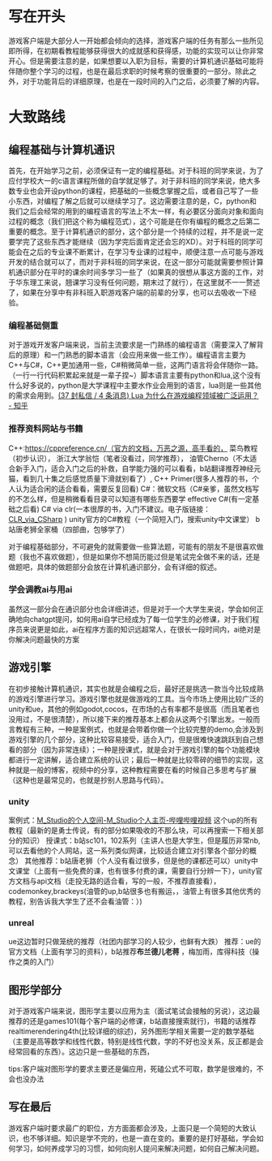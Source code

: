 # 写在开头

​	游戏客户端是大部分人一开始都会倾向的选择，游戏客户端的任务有那么一些所见即所得，在初期看教程能够获得很大的成就感和获得感，功能的实现可以让你非常开心。但是需要注意的是，如果想要以入职为目标，需要的计算机通识基础可能将伴随你整个学习的过程，也是在最后求职的时候考察的很重要的一部分。除此之外，对于功能背后的详细原理，也是在一段时间的入门之后，必须要了解的内容。
# 大致路线

## 编程基础与计算机通识

​	首先，在开始学习之前，必须保证有一定的编程基础。对于科班的同学来说，为了应付学校大一的c语言课程所做的自学就足够了。对于非科班的同学来说，绝大多数专业也会开设python的课程，把基础的一些概念掌握之后，或者自己写了一些小东西，对编程了解之后就可以继续学习了。
​	这边需要注意的是，C，python和我们之后会经常的用到的编程语言的写法上不太一样，有必要区分面向对象和面向过程的概念（我们把这个称为编程范式），这个可能是在你有编程的概念之后第二重要的概念。
​	至于计算机通识的部分，这个部分是一个持续的过程，并不是说一定要学完了这些东西才能继续（因为学完后面肯定还会忘的XD）。对于科班的同学可能会在之后的专业课不断累计，在学习专业课的过程中，顺便注意一点可能与游戏开发的结合就可以了，而对于非科班的同学来说，在这一部分可能就需要参照计算机通识部分在平时的课余时间多学习一些了（如果真的很想从事这方面的工作，对于华东理工来说，翘课学习没有任何问题，期末过了就行），在这里就不一一赘述了，如果在分享中有非科班入职游戏客户端的前辈的分享，也可以去吸收一下经验。

### 编程基础侧重

​	对于游戏开发客户端来说，当前主流要求是一门熟练的编程语言（需要深入了解背后的原理）和一门熟悉的脚本语言（会应用来做一些工作）。编程语言主要为C++与C#，C++更加通用一些，C#稍微简单一些，这两门语言将会伴随你一路。（一行一行代码积累起来就是一辈子捏~）脚本语言主要有python和lua,这个没有什么好多说的，python是大学课程中主要水作业会用到的语言，lua则是一些其他的需求会用到。[(37 封私信 / 4 条消息) Lua 为什么在游戏编程领域被广泛运用？ - 知乎](https://www.zhihu.com/question/21717567)

###  推荐资料网站与书籍

C++:https://cppreference.cn/（官方的文档，万恶之源，高手看的，
菜鸟教程（初步认识），
浙江大学翁恺（笔者没看过，同学推荐），
油管Cherno（不太适合新手入门，适合入门之后的补救，自学能力强的可以看看，b站翻译推荐神经元猫，看到几十集之后感觉质量下滑就别看了）,
C++ Primer(很多人推荐的书，个人认为适合闲的适合看看，需要反复回看)
C#：微软文档（C#亲爹，虽然文档写的不怎么样，但是稍微看看目录可以知道有哪些东西要学
 effective C#(有一定基础之后看)
C# via clr(一本很厚的书，入门不建议。电子版链接：[CLR_via_CSharp](https://www.yuque.com/fhlsteven/clr_via_csharp/ko6she) )
unity官方的C#教程（一个简短入门，搜索unity中文课堂）
b站唐老狮全家桶（四部曲，包够学了）

​	对于编程基础部分，不可避免的就需要做一些算法题，可能有的朋友不是很喜欢做题（我也不喜欢做题），但是如果你不想简历能过但是笔试完全做不来的话，还是做题吧，具体的做题部分会放在计算机通识部分，会有详细的叙述。

### 学会调教ai与用ai

​	虽然这一部分会在通识部分也会详细讲述，但是对于一个大学生来说，学会如何正确地向chatgpt提问，如何用ai自学已经成为了每一位学生的必修课，对于我们程序员来说更是如此，ai在程序方面的知识远超常人，在很长一段时间内，ai绝对是你解决问题最快的方案

## 游戏引擎

​	在初步接触计算机通识，其实也就是会编程之后，最好还是挑选一款当今比较成熟的游戏引擎进行学习。游戏引擎也就是做游戏的工具。当今市场上使用比较广泛的unity和ue，其他的例如godot,cocos，在市场的占有率都不是很高（而且笔者也没用过，不是很清楚），所以接下来的推荐基本上都会从这两个引擎出发。一般而言教程有三种，一种是案例式，也就是会带着你做一个比较完整的demo,会涉及到游戏引擎的几个部分，这种比较容易接受，适合入门，但是很难快速跳跃到自己想看的部分（因为非常连续）；一种是授课式，就是会对于游戏引擎的每个功能模块都进行一定讲解，适合建立系统的认识；最后一种就是比较零碎的细节的实现，这种就是一般的博客，视频中的分享，这种教程需要在看的时候自己多思考与扩展（这种也是最常见的，也就是抄别人思路与代码）。

### unity

案例式：[M_Studio的个人空间-M_Studio个人主页-哔哩哔哩视频](https://space.bilibili.com/370283072?spm_id_from=333.337.0.0)  这个up的所有教程（最新的是勇士传说，有的部分如果吸收的不那么块，可以再搜索一下相关部分的知识）
授课式：b站sc101，102系列（主讲人也是大学生，但是履历非常nb,可以去看他的个人网站，这一系列类似网课，比较适合建立对引擎各个部分的概念）
其他推荐：b站唐老狮（个人没有看过很多，但是他的课都还可以）unity中文课堂（上面有一些免费的课，也有很多付费的课，需要自行分辨一下），unity官方文档与api文档（走投无路的适合看，写的一般，不推荐直接看），codemonkey,brackeys(油管的up,b站很多也有搬运，，油管上有很多其他优秀的教程，别告诉我大学生了还不会看油管：）)

### unreal

ue这边暂时只做笼统的推荐（社团内部学习的人较少，也鲜有大跌）
推荐：ue的官方文档（上面有学习的资料），b站推荐**布兰德儿老蒋** ，梅加雨，库得科技（操作之类的入门）

## 图形学部分

​	对于游戏客户端来说，图形学主要以应用为主（面试笔试会接触的另说），这边最推荐的还是games101(每个客户端的必修课，b站直接搜索就行)，书籍的话推荐 realtimerendering4th(比较详细的综述)，另外图形学相关需要一定的数学基础（主要是高等数学和线性代数，特别是线性代数，学的不好也没关系，反正都是会经常回看的东西）。这边只是一些基础的东西，

​	tips:客户端对图形学的要求主要还是偏应用，死磕公式不可取，数学是很难的，不会也没办法


## 写在最后

​	游戏客户端时要求最广的职位，方方面面都会涉及，上面只是一个简短的大致认识，也不够详细。知识是学不完的，也是一直在变的。重要的是打好基础，学会如何学习，如何养成学习的习惯，如何向别人提问来解决问题，如何自己解决问题。

​	



